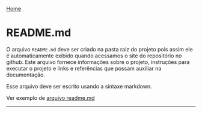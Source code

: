 [Home](https://github.com/fscheidt/dev)

# README.md
O arquivo `README.md` deve ser criado na pasta raiz do projeto pois assim ele é automaticamente exibido quando acessamos o site do repositório no github. Este arquivo fornece informações sobre o projeto, instruções para executar o projeto e links e referências que possam auxiliar na documentação.

Esse arquivo deve ser escrito usando a sintaxe markdown.

Ver exemplo de [arquivo readme.md](https://github.com/fscheidt/dev/blob/master/template-readme.md)

---
